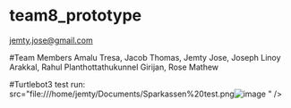 # team8_prototype

jemty.jose@gmail.com

#Team Members Amalu Tresa, Jacob Thomas, Jemty Jose, Joseph Linoy Arakkal, Rahul Planthottathukunnel Girijan, Rose Mathew

#Turtlebot3 test run:
<image> src="file:///home/jemty/Documents/Sparkassen%20test.png![image](https://user-images.githubusercontent.com/107153892/202683859-23839d61-e249-4f33-a720-5d944e0a4911.png)
" />


